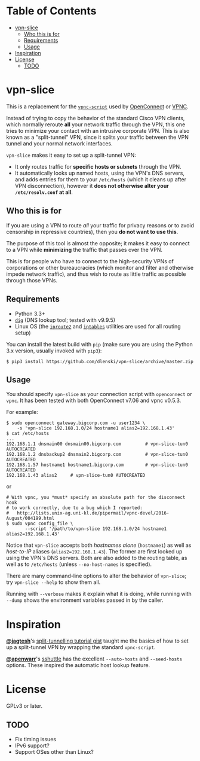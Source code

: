 
Table of Contents
=================

  * [vpn-slice](#vpn-slice)
    * [Who this is for](#who-this-is-for)
    * [Requirements](#requirements)
    * [Usage](#usage)
  * [Inspiration](#inspiration)
  * [License](#license)
    * [TODO](#todo)

# vpn-slice

This is a replacement for the
[`vpnc-script`](http://www.infradead.org/openconnect/vpnc-script.html)
used by [OpenConnect](http://www.infradead.org/openconnect) or
[VPNC](https://www.unix-ag.uni-kl.de/~massar/vpnc).

Instead of trying to copy the behavior of the standard Cisco VPN clients,
which normally reroute **all** your network traffic through the VPN,
this one tries to minimize your contact with an intrusive corporate VPN.
This is also known as a "split-tunnel" VPN, since it splits your traffic
between the VPN tunnel and your normal network interfaces.

`vpn-slice` makes it easy to set up a split-tunnel VPN:

* It only routes traffic for **specific hosts or subnets** through the VPN.
* It automatically looks up named hosts, using the VPN's DNS servers,
  and adds entries for them to your `/etc/hosts` (which it cleans up
  after VPN disconnection), however it **does not otherwise alter your
  `/etc/resolv.conf` at all**.

## Who this is for

If you are using a VPN to route *all* your traffic for privacy reasons
or to avoid censorship in repressive countries), then you **do not want
to use this**.

The purpose of this tool is almost the opposite; it makes it easy to
connect to a VPN while **minimizing** the traffic that passes over the
VPN.

This is for people who have to connect to the high-security VPNs of
corporations or other bureaucracies (which monitor and filter and
otherwise impede network traffic), and thus wish to route as little
traffic as possible through those VPNs.

## Requirements

* Python 3.3+
* [`dig`](https://en.wikipedia.org/wiki/Dig_(command)) (DNS lookup
  tool; tested with v9.9.5)
* Linux OS (the [`iproute2`](https://en.wikipedia.org/wiki/iproute2)
  and [`iptables`](http://en.wikipedia.org/wiki/iptables) utilities
  are used for all routing setup)

You can install the latest build with `pip` (make sure you are using
the Python 3.x version, usually invoked with `pip3`):

    $ pip3 install https://github.com/dlenski/vpn-slice/archive/master.zip

## Usage

You should specify `vpn-slice` as your connection script with
`openconnect` or `vpnc`. It has been tested with both OpenConnect
v7.06 and vpnc v0.5.3.

For example:

    $ sudo openconnect gateway.bigcorp.com -u user1234 \
        -s 'vpn-slice 192.168.1.0/24 hostname1 alias2=192.168.1.43'
    $ cat /etc/hosts
    ...
    192.168.1.1 dnsmain00 dnsmain00.bigcorp.com			# vpn-slice-tun0 AUTOCREATED
    192.168.1.2 dnsbackup2 dnsmain2.bigcorp.com			# vpn-slice-tun0 AUTOCREATED
    192.168.1.57 hostname1 hostname1.bigcorp.com		# vpn-slice-tun0 AUTOCREATED
    192.168.1.43 alias2		# vpn-slice-tun0 AUTOCREATED

or

    # With vpnc, you *must* specify an absolute path for the disconnect hook
    # to work correctly, due to a bug which I reported:
    #   http://lists.unix-ag.uni-kl.de/pipermail/vpnc-devel/2016-August/004199.html
    $ sudo vpnc config_file \
           --script '/path/to/vpn-slice 192.168.1.0/24 hostname1 alias2=192.168.1.43'

Notice that `vpn-slice` accepts both *hostnames alone* (`hostname1`) as well as
*host-to-IP* aliases (`alias2=192.168.1.43`). The former are first looked up using the
VPN's DNS servers. Both are also added to the routing table, as well as to
`/etc/hosts` (unless `--no-host-names` is specified).

There are many command-line options to alter the behavior of
`vpn-slice`; try `vpn-slice --help` to show them all.

Running with `--verbose` makes it explain what it is doing, while running with
`--dump` shows the environment variables passed in by the caller.

# Inspiration

[**@jagtesh**](https://github.com/jagtesh)'s
[split-tunnelling tutorial gist](https://gist.github.com/jagtesh/5531300) taught me the
basics of how to set up a split-tunnel VPN by wrapping the standard `vpnc-script`.

[**@apenwarr**](https://github.com/apenwarr)'s
[sshuttle](https://github.com/apenwarr/sshuttle) has the excellent
`--auto-hosts` and `--seed-hosts` options. These inspired the
automatic host lookup feature.

# License

GPLv3 or later.

## TODO

* Fix timing issues
* IPv6 support?
* Support OSes other than Linux?
